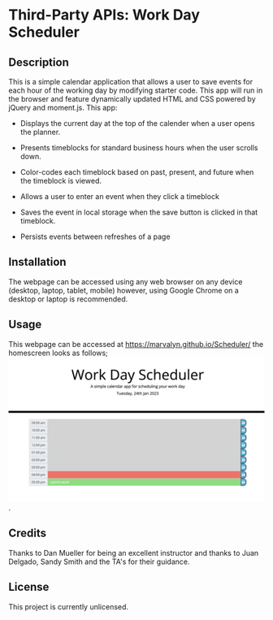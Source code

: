 # Third-Party APIs: Work Day Scheduler

## Description
This is a simple calendar application that allows a user to save events for each hour of the working day by modifying starter code. This app will run in the browser and feature dynamically updated HTML and CSS powered by jQuery and moment.js.
This app:

* Displays the current day at the top of the calender when a user opens the planner.
 
* Presents timeblocks for standard business hours when the user scrolls down.
 
* Color-codes each timeblock based on past, present, and future when the timeblock is viewed.
 
* Allows a user to enter an event when they click a timeblock

* Saves the event in local storage when the save button is clicked in that timeblock.

* Persists events between refreshes of a page


## Installation

The webpage can be accessed using any web browser on any device (desktop, laptop, tablet, mobile) however, using Google Chrome on a desktop or laptop is recommended.

## Usage

This webpage can be accessed at https://marvalyn.github.io/Scheduler/ the homescreen looks as follows; ![Scheduler](./starter/Screenshot%202023-01-24%20at%2016.56.51.png).

## Credits

Thanks to Dan Mueller for being an excellent instructor and thanks to Juan Delgado, Sandy Smith and the TA's for their guidance.

## License
This project is currently unlicensed.

